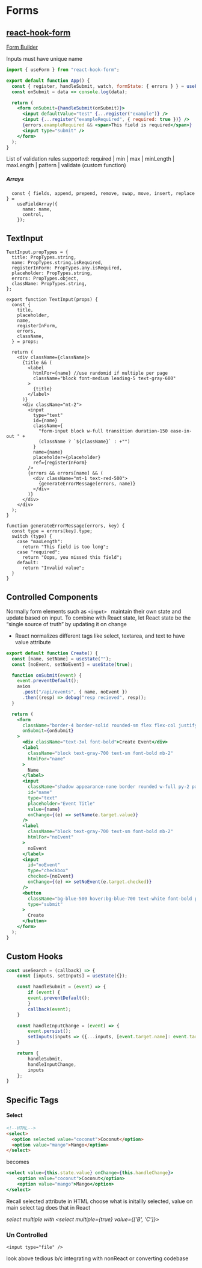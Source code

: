 # Forms

## [react-hook-form](https://react-hook-form.com/get-started)

[Form Builder](https://react-hook-form.com/form-builder/)

Inputs must have unique name

```jsx
import { useForm } from "react-hook-form";

export default function App() {
  const { register, handleSubmit, watch, formState: { errors } } = useForm();
  const onSubmit = data => console.log(data);

  return (
    <form onSubmit={handleSubmit(onSubmit)}>
      <input defaultValue="test" {...register("example")} />
      <input {...register("exampleRequired", { required: true })} />
      {errors.exampleRequired && <span>This field is required</span>}
      <input type="submit" />
    </form>
  );
}
```

List of validation rules supported: required | min | max | minLength | maxLength | pattern | validate (custom function)

##### Arrays

```react
  const { fields, append, prepend, remove, swap, move, insert, replace } =
    useFieldArray({
      name: name,
      control,
    });
```

## TextInput

```react
TextInput.propTypes = {
  title: PropTypes.string,
  name: PropTypes.string.isRequired,
  registerInForm: PropTypes.any.isRequired,
  placeholder: PropTypes.string,
  errors: PropTypes.object,
  className: PropTypes.string,
};

export function TextInput(props) {
  const {
    title,
    placeholder,
    name,
    registerInForm,
    errors,
    className,
  } = props;

  return (
    <div className={className}>
      {title && (
        <label
          htmlFor={name} //use randomid if multiple per page
          className="block font-medium leading-5 text-gray-600"
        >
          {title}
        </label>
      )}
      <div className="mt-2">
        <input
          type="text"
          id={name}
          className={
            "form-input block w-full transition duration-150 ease-in-out " +
            (className ? `${className}` : +"")
          }
          name={name}
          placeholder={placeholder}
          ref={registerInForm}
        />
        {errors && errors[name] && (
          <div className="mt-1 text-red-500">
            {generateErrorMessage(errors, name)}
          </div>
        )}
      </div>
    </div>
  );
}

function generateErrorMessage(errors, key) {
  const type = errors[key].type;
  switch (type) {
    case "maxLength":
      return "This field is too long";
    case "required":
      return "Oops, you missed this field";
    default:
      return "Invalid value";
  }
}
```

## Controlled Components

Normally form elements such as `<input> `  maintain their own state and update based on input. To combine with React state, let React state be the “single source of truth” by updating it on change

- React normalizes different tags like select, textarea, and text to have value attribute

```jsx
export default function Create() {
  const [name, setName] = useState("");
  const [noEvent, setNoEvent] = useState(true);

  function onSubmit(event) {
    event.preventDefault();
    axios
      .post("/api/events", { name, noEvent })
      .then((resp) => debug("resp recieved", resp));
  }

  return (
    <form
      className="border-4 border-solid rounded-sm flex flex-col justify-center items-center p-6 mb-4"
      onSubmit={onSubmit}
    >
      <div className="text-3xl font-bold">Create Event</div>
      <label
        className="block text-gray-700 text-sm font-bold mb-2"
        htmlFor="name"
      >
        Name
      </label>
      <input
        className="shadow appearance-none border rounded w-full py-2 px-3 text-gray-700 leading-tight focus:outline-none focus:shadow-outline"
        id="name"
        type="text"
        placeholder="Event Title"
        value={name}
        onChange={(e) => setName(e.target.value)}
      />
      <label
        className="block text-gray-700 text-sm font-bold mb-2"
        htmlFor="noEvent"
      >
        noEvent
      </label>
      <input
        id="noEvent"
        type="checkbox"
        checked={noEvent}
        onChange={(e) => setNoEvent(e.target.checked)}
      />
      <button
        className="bg-blue-500 hover:bg-blue-700 text-white font-bold py-2 px-4 rounded focus:outline-none focus:shadow-outline"
        type="submit"
      >
        Create
      </button>
    </form>
  );
}
```

## Custom Hooks

```jsx
const useSearch = (callback) => {
    const [inputs, setInputs] = useState({});

    const handleSubmit = (event) => {
        if (event) {
        event.preventDefault();
        }
        callback(event);
    }

    const handleInputChange = (event) => {
        event.persist();
        setInputs(inputs => ({...inputs, [event.target.name]: event.target.value}));
    }

    return {
        handleSubmit,
        handleInputChange,
        inputs
    };
}
```

## Specific Tags

#### Select

```html
<!--HTML-->
<select>
  <option selected value="coconut">Coconut</option>
  <option value="mango">Mango</option>
</select>
```

becomes

```jsx
<select value={this.state.value} onChange={this.handleChange}>
    <option value="coconut">Coconut</option>
    <option value="mango">Mango</option>
</select>
```

Recall selected attribute in HTML choose what is initallly selected, value on main select tag does that in React

*select multiple with <select multiple={true} value={['B', 'C']}>*

### Un Controlled

`<input type="file" />` 

look above tedious b/c integrating with nonReact or converting codebase